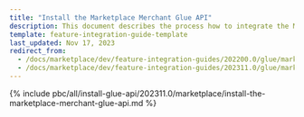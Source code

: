```yaml
---
title: "Install the Marketplace Merchant Glue API"
description: This document describes the process how to integrate the Marketplace Merchant Glue API feature into a Spryker project.
template: feature-integration-guide-template
last_updated: Nov 17, 2023
redirect_from:
  - /docs/marketplace/dev/feature-integration-guides/202200.0/glue/marketplace-merchant-feature-integration.html
  - /docs/marketplace/dev/feature-integration-guides/202311.0/glue/marketplace-merchant-feature-integration.html
---
```


{% include pbc/all/install-glue-api/202311.0/marketplace/install-the-marketplace-merchant-glue-api.md %} <!-- To edit, see /_includes/pbc/all/install-glue-api/202311.0/marketplace/install-the-marketplace-merchant-glue-api.md -->
